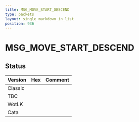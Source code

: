 ```yaml
---
title: MSG_MOVE_START_DESCEND
type: packets
layout: single_markdown_in_list
position: 936
---
```


# MSG_MOVE_START_DESCEND

## Status

Version | Hex | Comment
---------- | ---------- | ---------- 
Classic |  |  
TBC |  |  
WotLK |  |  
Cata |  |  
